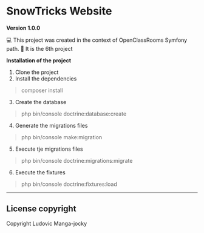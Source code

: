 # SnowTricks Website

**Version 1.0.0** 

:computer: This project was created in the context of OpenClassRooms Symfony path. 
:briefcase: It is the 6th project 


**Installation of the project**

1. Clone the project
2. Install the dependencies 
>composer install
3. Create the database
>php bin/console doctrine:database:create
4. Generate the migrations files 
>php bin/console make:migration
5. Execute tje migrations files
>php bin/console doctrine:migrations:migrate
6. Execute the fixtures
>php bin/console doctrine:fixtures:load

--- 

## License  copyright 
Copyright Ludovic Manga-jocky 